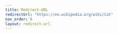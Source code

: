 ```yaml
---
title: Redirect-URL
redirectUrl: "https://en.wikipedia.org/wiki/Cat"
nav_order: 9
layout: redirect-url
---
```

